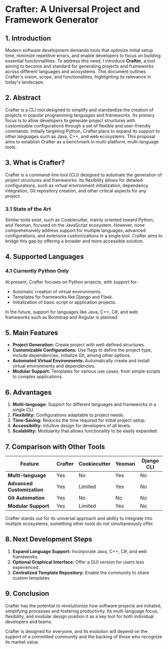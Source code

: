 # Crafter: A Universal Project and Framework Generator

## 1. Introduction
Modern software development demands tools that optimize initial setup time, minimize repetitive errors, and enable developers to focus on building essential functionallities. To address this need, I introduce **Crafter**, a tool aiming to become and standard for generating projects and frameworks across different languages and acosystems. This document outlines Crafter's vision, scope, and functionalities, highlighting its relevance in today's landscape.

## 2. Abstract
Crafter is a CLI tool designed to simplify and standardize the creation of projects in popular programming languages and frameworks. Its primary focus is to allow developers to generate project structures with customizable configurations through a set of flexible and user-friendly commands. Initially targeting Python, Crafter plans to expand its support to other languages such as Java, C++, and web ecosystems. This proposal aims to establish Crafter as a benchmark in multi-platform, multi-language tools.

## 3. What is Crafter?
Crafter is a command-line tool (CLI) designed to automate the generation of project structures and frameworks. Its flexibility allows for detailed configurations, such as virtual environment initialization, dependency integration, Git repository creation, and other critical aspects for any project.

### 3.1 State of the Art
Similar tools exist, such as Cookiecutter, mainly oriented toward Python, and Yeoman, focused on the JavaScript ecosystem. However, none comprehensively address support for multiple languages, advanced configurations, and extensive customizations in a single tool. Crafter aims to bridge this gap by offering a broader and more accessible solution.

## 4. Supported Languages

### 4.1 Currently Python Only

At present, Crafter focuses on Python projects, with support for:

* Automatic creation of virtual environments.
* Templates for frameworks like Django and Flask.
* Initialization of basic script or application projects.

In the future, support for languages like Java, C++, C#, and web frameworks such as Bootstrap and Angular is planned.

## 5. Main Features

* **Project Generation:** Create project with well-defined structures.
* **Customizable Configurations:** Use flags to define the project type, include dependencies, initialize Git, among other options.
* **Automated Virtual Environments:** Automatically create and install virtual environments and dependencies.
* **Modular Support:** Templates for various use cases, from simple scripts to complex applications.

## 6. Advantages

1. **Multi-language:** Support for different languages and frameworks in a single CLI.
2. **Flexibility:** Configurations adaptable to project needs.
3. **Time-Saving:** Reduces the time required for initial project setup.
4. **Accessibility:** Intuitive design for developers of all levels.
5. **Scalability:** Modularity that allows functionality to be easily expanded.

## 7. Comparison with Other Tools

| **Feature**             | **Crafter**      | **Cookiecutter** | **Yeoman**       | **Django CLI**   |
|-------------------------|------------------|------------------|------------------|------------------|
| **Multi-language**      | Yes              | No               | Yes              | No               |
| **Advanced Customization** | Yes           | Limited          | Yes              | No               |
| **Git Automation**      | Yes              | No               | No               | No               |
| **Modular Support**     | Yes              | Limited          | Yes              | No               |

Crafter stands out for its universal approach and ability to integrate into multiple ecosystems, something other tools do not simultaneously offer.

## 8. Next Development Steps

1. **Expand Language Support:** Incorporate Java, C++, C#, and web frameworks.
2. **Optional Graphical Interface:** Offer a GUI version for users less experienced.
3. **Centralized Template Repository:** Enable the community to share custom templates.

## 9. Conclusion

Crafter has the potential to revolutionize how software projects are initiated, simplifying processes and fostering productivity. Its multi-language focus, flexibility, and modular design position it as a key tool for both individual developers and teams.

Crafter is designed for everyone, and its evolution will depend on the support of a committed community and the backing of those who recognize its market value.

